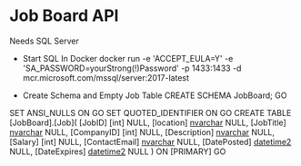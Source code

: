 # Job Board API

Needs SQL Server 

* Start SQL In Docker
docker run -e 'ACCEPT_EULA=Y' -e 'SA_PASSWORD=yourStrong(!)Password' -p 1433:1433 -d mcr.microsoft.com/mssql/server:2017-latest


* Create Schema and Empty Job Table
CREATE SCHEMA JobBoard;
GO

SET ANSI_NULLS ON
GO
SET QUOTED_IDENTIFIER ON
GO
CREATE TABLE [JobBoard].[Job](
	[JobID] [int] NULL,
	[location] [nvarchar](200) NULL,
	[JobTitle] [nvarchar](100) NULL,
	[CompanyID] [int] NULL,
	[Description] [nvarchar](200) NULL,
	[Salary] [int] NULL,
	[ContactEmail] [nvarchar](100) NULL,
	[DatePosted] [datetime2](7) NULL,
	[DateExpires] [datetime2](7) NULL
) ON [PRIMARY]
GO